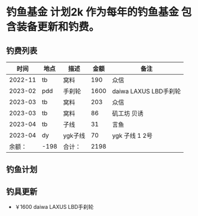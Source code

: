 # 钓鱼基金 计划2k 作为每年的钓鱼基金 包含装备更新和钓费。 

## 钓费列表 

|时间|地点|描述|金额|备注|
|--|--|--|--|--|
|2022-11|tb|窝料|190|众信|
|2023-02|pdd|手刹轮|1600|daiwa LAXUS LBD手刹轮|
|2023-03|tb|窝料|203|众信|
|2023-03|tb|窝料|86|矶工坊 贝诱|
|2023-04|tb|子线|31|言鱼|
|2023-04|dy|ygk子线|70|ygk 子线 1 2号|
|余额：|-198|合计：|2198||


## 钓鱼计划

## 钓具更新
+  ￥1600 daiwa LAXUS LBD手刹轮 
